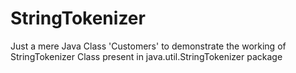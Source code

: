 # StringTokenizer
Just a mere Java Class 'Customers' to demonstrate the working of StringTokenizer Class present in java.util.StringTokenizer package
